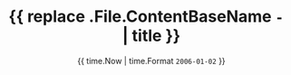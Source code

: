 ---
title: "{{ replace .File.ContentBaseName `-` ` ` | title }}"
date: "{{ time.Now | time.Format `2006-01-02` }}"
locale: "en_US"
draft: true
---